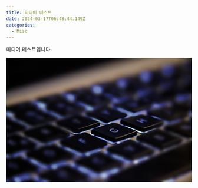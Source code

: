 ```yaml
---
title: 미디어 테스트
date: 2024-03-17T06:48:44.149Z
categories:
  - Misc
---
```


미디어 테스트입니다.

![test](제목을-입력해주세요_-001.png)
